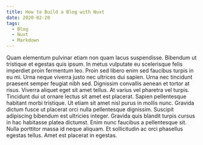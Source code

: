 ```yaml
---
title: How to Build a Blog with Nuxt
date: 2020-02-20
tags:
  - Blog
  - Nuxt
  - Markdown
---
```


Quam elementum pulvinar etiam non quam lacus suspendisse. Bibendum ut tristique et egestas quis ipsum. In metus vulputate eu scelerisque felis imperdiet proin fermentum leo. Proin sed libero enim sed faucibus turpis in eu mi. Urna neque viverra justo nec ultrices dui sapien. Urna nec tincidunt praesent semper feugiat nibh sed. Dignissim convallis aenean et tortor at risus. Viverra aliquet eget sit amet tellus. At varius vel pharetra vel turpis. Tincidunt dui ut ornare lectus sit amet est placerat. Sapien pellentesque habitant morbi tristique. Ut etiam sit amet nisl purus in mollis nunc. Gravida dictum fusce ut placerat orci nulla pellentesque dignissim. Suscipit adipiscing bibendum est ultricies integer. Gravida quis blandit turpis cursus in hac habitasse platea dictumst. Enim nunc faucibus a pellentesque sit. Nulla porttitor massa id neque aliquam. Et sollicitudin ac orci phasellus egestas tellus. Amet est placerat in egestas.

